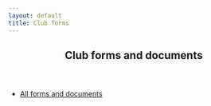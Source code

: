 ```yaml
---
layout: default
title: Club forms
---
```



<article id="main">
    <header class="special container">
        <span class="icon fa-futbol-o"></span>
        <h2>Club forms and documents</h2>
    </header>
    <section class="wrapper style4 container">
        <ul class="posts">
            <li class="wrapper style1">
<a href="https://drive.google.com/drive/folders/0B1cbuv4IxxadMm1WSHlBaHJRM2c">All forms and documents</a>
            </li>
        </ul>
    </section>
</article>



